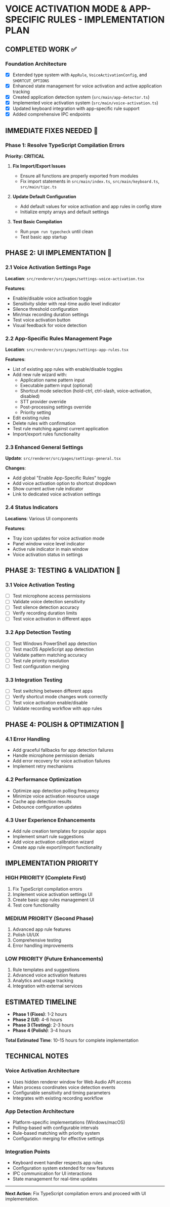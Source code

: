 # VOICE ACTIVATION MODE & APP-SPECIFIC RULES - IMPLEMENTATION PLAN

## COMPLETED WORK ✅

### Foundation Architecture
- [x] Extended type system with `AppRule`, `VoiceActivationConfig`, and `SHORTCUT_OPTIONS`
- [x] Enhanced state management for voice activation and active application tracking
- [x] Created application detection system (`src/main/app-detector.ts`)
- [x] Implemented voice activation system (`src/main/voice-activation.ts`)
- [x] Updated keyboard integration with app-specific rule support
- [x] Added comprehensive IPC endpoints

## IMMEDIATE FIXES NEEDED 🔧

### Phase 1: Resolve TypeScript Compilation Errors
**Priority: CRITICAL**

1. **Fix Import/Export Issues**
   - Ensure all functions are properly exported from modules
   - Fix import statements in `src/main/index.ts`, `src/main/keyboard.ts`, `src/main/tipc.ts`

2. **Update Default Configuration**
   - Add default values for voice activation and app rules in config store
   - Initialize empty arrays and default settings

3. **Test Basic Compilation**
   - Run `pnpm run typecheck` until clean
   - Test basic app startup

## PHASE 2: UI IMPLEMENTATION 🎨

### 2.1 Voice Activation Settings Page
**Location**: `src/renderer/src/pages/settings-voice-activation.tsx`

**Features**:
- Enable/disable voice activation toggle
- Sensitivity slider with real-time audio level indicator
- Silence threshold configuration
- Min/max recording duration settings
- Test voice activation button
- Visual feedback for voice detection

### 2.2 App-Specific Rules Management Page
**Location**: `src/renderer/src/pages/settings-app-rules.tsx`

**Features**:
- List of existing app rules with enable/disable toggles
- Add new rule wizard with:
  - Application name pattern input
  - Executable pattern input (optional)
  - Shortcut mode selection (hold-ctrl, ctrl-slash, voice-activation, disabled)
  - STT provider override
  - Post-processing settings override
  - Priority setting
- Edit existing rules
- Delete rules with confirmation
- Test rule matching against current application
- Import/export rules functionality

### 2.3 Enhanced General Settings
**Update**: `src/renderer/src/pages/settings-general.tsx`

**Changes**:
- Add global "Enable App-Specific Rules" toggle
- Add voice activation option to shortcut dropdown
- Show current active rule indicator
- Link to dedicated voice activation settings

### 2.4 Status Indicators
**Locations**: Various UI components

**Features**:
- Tray icon updates for voice activation mode
- Panel window voice level indicator
- Active rule indicator in main window
- Voice activation status in settings

## PHASE 3: TESTING & VALIDATION 🧪

### 3.1 Voice Activation Testing
- [ ] Test microphone access permissions
- [ ] Validate voice detection sensitivity
- [ ] Test silence detection accuracy
- [ ] Verify recording duration limits
- [ ] Test voice activation in different apps

### 3.2 App Detection Testing
- [ ] Test Windows PowerShell app detection
- [ ] Test macOS AppleScript app detection
- [ ] Validate pattern matching accuracy
- [ ] Test rule priority resolution
- [ ] Test configuration merging

### 3.3 Integration Testing
- [ ] Test switching between different apps
- [ ] Verify shortcut mode changes work correctly
- [ ] Test voice activation enable/disable
- [ ] Validate recording workflow with app rules

## PHASE 4: POLISH & OPTIMIZATION 🌟

### 4.1 Error Handling
- Add graceful fallbacks for app detection failures
- Handle microphone permission denials
- Add error recovery for voice activation failures
- Implement retry mechanisms

### 4.2 Performance Optimization
- Optimize app detection polling frequency
- Minimize voice activation resource usage
- Cache app detection results
- Debounce configuration updates

### 4.3 User Experience Enhancements
- Add rule creation templates for popular apps
- Implement smart rule suggestions
- Add voice activation calibration wizard
- Create app rule export/import functionality

## IMPLEMENTATION PRIORITY

### HIGH PRIORITY (Complete First)
1. Fix TypeScript compilation errors
2. Implement voice activation settings UI
3. Create basic app rules management UI
4. Test core functionality

### MEDIUM PRIORITY (Second Phase)
1. Advanced app rule features
2. Polish UI/UX
3. Comprehensive testing
4. Error handling improvements

### LOW PRIORITY (Future Enhancements)
1. Rule templates and suggestions
2. Advanced voice activation features
3. Analytics and usage tracking
4. Integration with external services

## ESTIMATED TIMELINE

- **Phase 1 (Fixes)**: 1-2 hours
- **Phase 2 (UI)**: 4-6 hours
- **Phase 3 (Testing)**: 2-3 hours
- **Phase 4 (Polish)**: 3-4 hours

**Total Estimated Time**: 10-15 hours for complete implementation

## TECHNICAL NOTES

### Voice Activation Architecture
- Uses hidden renderer window for Web Audio API access
- Main process coordinates voice detection events
- Configurable sensitivity and timing parameters
- Integrates with existing recording workflow

### App Detection Architecture
- Platform-specific implementations (Windows/macOS)
- Polling-based with configurable intervals
- Rule-based matching with priority system
- Configuration merging for effective settings

### Integration Points
- Keyboard event handler respects app rules
- Configuration system extended for new features
- IPC communication for UI interactions
- State management for real-time updates

---

**Next Action**: Fix TypeScript compilation errors and proceed with UI implementation.
